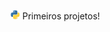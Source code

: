 <img src="https://github.com/vtdotsec/primeirosprojetos/blob/main/docs/python-logo.png" width="15"/>  Primeiros projetos!
